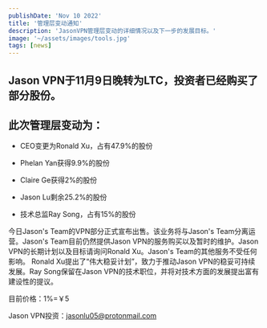 ```yaml
---
publishDate: 'Nov 10 2022'
title: '管理层变动通知'
description: 'JasonVPN管理层变动的详细情况以及下一步的发展目标。'
image: '~/assets/images/tools.jpg'
tags: [news]
---
```


## Jason VPN于11月9日晚转为LTC，投资者已经购买了部分股份。

## 此次管理层变动为：

- CEO变更为Ronald Xu，占有47.9%的股份

- Phelan Yan获得9.9%的股份

- Claire Ge获得2%的股份

- Jason Lu剩余25.2%的股份

- 技术总监Ray Song，占有15%的股份

今日Jason's Team的VPN部分正式宣布出售。该业务将与Jason's Team分离运营。Jason's Team目前仍然提供Jason VPN的服务购买以及暂时的维护。Jason VPN的长期计划以及目标请询问Ronald Xu。Jason's Team的其他服务不受任何影响。
Ronald Xu提出了“伟大稳妥计划”，致力于推动Jason VPN的稳妥可持续发展。Ray Song保留在Jason VPN的技术职位，并将对技术方面的发展提出富有建设性的提议。


目前价格：1%=￥5

Jason VPN投资：jasonlu05@protonmail.com
